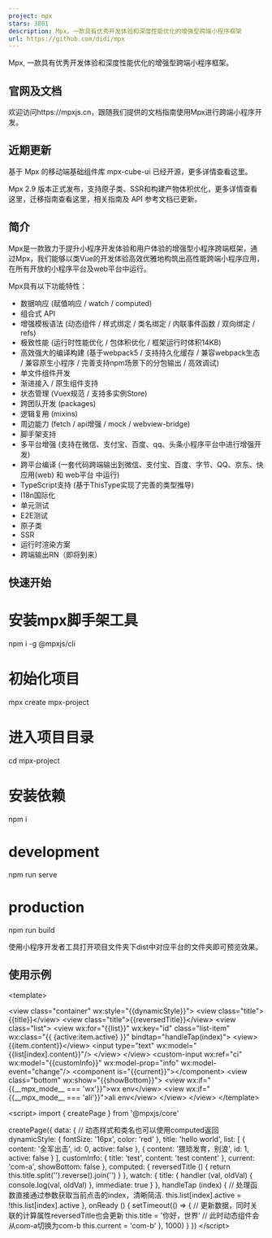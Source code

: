 ```yaml
---
project: mpx
stars: 3801
description: Mpx，一款具有优秀开发体验和深度性能优化的增强型跨端小程序框架
url: https://github.com/didi/mpx
---
```


Mpx, 一款具有优秀开发体验和深度性能优化的增强型跨端小程序框架。

官网及文档
-----

欢迎访问https://mpxjs.cn，跟随我们提供的文档指南使用Mpx进行跨端小程序开发。

近期更新
----

基于 Mpx 的移动端基础组件库 mpx-cube-ui 已经开源，更多详情查看这里。

Mpx 2.9 版本正式发布，支持原子类、SSR和构建产物体积优化，更多详情查看这里，迁移指南查看这里，相关指南及 API 参考文档已更新。

简介
--

Mpx是一款致力于提升小程序开发体验和用户体验的增强型小程序跨端框架，通过Mpx，我们能够以类Vue的开发体验高效优雅地构筑出高性能跨端小程序应用，在所有开放的小程序平台及web平台中运行。

Mpx具有以下功能特性：

-   数据响应 (赋值响应 / watch / computed)
-   组合式 API
-   增强模板语法 (动态组件 / 样式绑定 / 类名绑定 / 内联事件函数 / 双向绑定 / refs)
-   极致性能 (运行时性能优化 / 包体积优化 / 框架运行时体积14KB)
-   高效强大的编译构建 (基于webpack5 / 支持持久化缓存 / 兼容webpack生态 / 兼容原生小程序 / 完善支持npm场景下的分包输出 / 高效调试)
-   单文件组件开发
-   渐进接入 / 原生组件支持
-   状态管理 (Vuex规范 / 支持多实例Store)
-   跨团队开发 (packages)
-   逻辑复用 (mixins)
-   周边能力 (fetch / api增强 / mock / webview-bridge)
-   脚手架支持
-   多平台增强 (支持在微信、支付宝、百度、qq、头条小程序平台中进行增强开发)
-   跨平台编译 (一套代码跨端输出到微信、支付宝、百度、字节、QQ、京东、快应用(web) 和 web平台 中运行)
-   TypeScript支持 (基于ThisType实现了完善的类型推导)
-   I18n国际化
-   单元测试
-   E2E测试
-   原子类
-   SSR
-   运行时渲染方案
-   跨端输出RN（即将到来）

快速开始
----

# 安装mpx脚手架工具
npm i -g @mpxjs/cli

# 初始化项目
mpx create mpx-project

# 进入项目目录
cd mpx-project

# 安装依赖
npm i

# development
npm run serve

# production
npm run build

使用小程序开发者工具打开项目文件夹下dist中对应平台的文件夹即可预览效果。

使用示例
----

<template\>
  <!--动态样式-->
  <view class\="container" wx:style\="{{dynamicStyle}}"\>
    <!--数据绑定-->
    <view class\="title"\>{{title}}</view\>
    <!--计算属性数据绑定-->
    <view class\="title"\>{{reversedTitle}}</view\>
    <view class\="list"\>
      <!--循环渲染，动态类名，事件处理内联传参-->
      <view wx:for\="{{list}}" wx:key\="id" class\="list-item" wx:class\="{{ {active:item.active} }}"
            bindtap\="handleTap(index)"\>
        <view\>{{item.content}}</view\>
        <!--循环内部双向数据绑定-->
        <input type\="text" wx:model\="{{list\[index\].content}}"/>
      </view\>
    </view\>
    <!--自定义组件获取实例，双向绑定，自定义双向绑定属性及事件-->
    <custom-input wx:ref\="ci" wx:model\="{{customInfo}}" wx:model-prop\="info" wx:model-event\="change"/>
    <!--动态组件，is传入组件名字符串，可使用的组件需要在json中注册，全局注册也生效-->
    <component is\="{{current}}"\></component\>
    <!--显示/隐藏dom-->
    <view class\="bottom" wx:show\="{{showBottom}}"\>
      <!--模板条件编译，\_\_mpx\_mode\_\_为框架注入的环境变量，条件判断为false的模板不会生成到dist-->
      <view wx:if\="{{\_\_mpx\_mode\_\_ === 'wx'}}"\>wx env</view\>
      <view wx:if\="{{\_\_mpx\_mode\_\_ === 'ali'}}"\>ali env</view\>
    </view\>
  </view\>
</template\>

<script\>
  import { createPage } from '@mpxjs/core'

  createPage({
    data: {
      // 动态样式和类名也可以使用computed返回
      dynamicStyle: {
        fontSize: '16px',
        color: 'red'
      },
      title: 'hello world',
      list: \[
        {
          content: '全军出击',
          id: 0,
          active: false
        },
        {
          content: '猥琐发育，别浪',
          id: 1,
          active: false
        }
      \],
      customInfo: {
        title: 'test',
        content: 'test content'
      },
      current: 'com-a',
      showBottom: false
    },
    computed: {
      reversedTitle () {
        return this.title.split('').reverse().join('')
      }
    },
    watch: {
      title: {
        handler (val, oldVal) {
          console.log(val, oldVal)
        },
        immediate: true
      }
    },
    handleTap (index) {
      // 处理函数直接通过参数获取当前点击的index，清晰简洁.
      this.list\[index\].active \= !this.list\[index\].active
    },
    onReady () {
      setTimeout(() \=> {
        // 更新数据，同时关联的计算属性reversedTitle也会更新
        this.title \= '你好，世界'
        // 此时动态组件会从com-a切换为com-b
        this.current \= 'com-b'
      }, 1000)
    }
  })
</script\>

<script type\="application/json"\>
  {
    "usingComponents": {
      "custom-input": "../components/custom-input",
      "com-a": "../components/com-a",
      "com-b": "../components/com-b"
    }
  }
</script\>

<style lang\="stylus"\>
  .container
    position absolute
    width 100%
</style\>

更多示例请查看官方示例项目

设计思路
----

Mpx的核心设计思路为增强，不同于业内大部分小程序框架将web MVVM框架迁移到小程序中运行的做法，Mpx以小程序原生的语法和技术能力为基础，借鉴参考了主流的web技术设计对其进行了扩展与增强，并在此技术上实现了以微信增强语法为base的同构跨平台输出，该设计带来的好处如下：

-   良好的开发体验：在方便使用框架提供的便捷特性的同时，也能享受到媲美原生开发的确定性和稳定性，完全没有`框架太多坑，不如用原生`的顾虑；不管是增强输出还是跨平台输出，最终的dist代码可读性极强，便于调试排查；
-   极致的性能：得益于增强的设计思路，Mpx框架在运行时不需要做太多封装抹平转换的工作，框架的运行时部分极为轻量简洁，压缩+gzip后仅占用14KB；配合编译构建进行的包体积优化和基于模板渲染函数进行的数据依赖跟踪，Mpx框架在性能方面做到了业内最优(小程序框架运行时性能评测报告)；
-   完整的原生兼容：同样得益于增强的设计思路，Mpx框架能够完整地兼容小程序原生技术规范，并且做到实时跟进。在Mpx项目中开发者可以方便地使用业内已有的小程序生态，如组件库、统计工具等；原生开发者们可以方便地进行渐进迁移；甚至可以将框架的跨平台编译能力应用在微信的原生小程序组件当中进行跨平台输出。

生态周边
----

包名

版本

描述

@mpxjs/core

mpx运行时核心

@mpxjs/webpack-plugin

mpx编译核心

@mpxjs/api-proxy

将各个平台的 api 进行转换，也可以将 api 转为 promise 格式

@mpxjs/store

类vuex store

@mpxjs/pinia

mpx pinia store

@mpxjs/fetch

mpx网络请求库，处理wx并发请求限制

@mpxjs/unocss-plugin

mpx unocss插件，支持使用unocss原子类

@mpxjs/unocss-base

mpx unocss预设

@mpxjs/cli

mpx脚手架命令行工具

@mpxjs/webview-bridge

为跨小程序平台的H5项目提供通用的webview-bridge

@mpxjs/utils

mpx运行时工具库

@mpxjs/babel-plugin-inject-page-events

组合式API页面事件处理插件

@mpxjs/mpx-cube-ui

基于 Mpx 的移动端基础组件库

开发团队
----

核心团队: hiyuki, Blackgan3, anotherso1a, CommanderXL, yandadaFreedom, wangxiaokou, OnlyProbie, pagnkelly, thuman, theniceangel, dolymood

外部贡献者：sky-admin, pkingwa, httpsxiao, lsycxyj, okxiaoliang4, tangminFE, codepan, zqjimlove, xuehebinglan, zhaoyiming0803, ctxrr, JanssenZhang, heiye9, lj0812, SuperHuangXu, twtylkmrh, NineSwordsMonster

成功案例
----

微信小程序

滴滴出行

出行广场

滴滴公交

滴滴金融

滴滴外卖

司机招募

小桔加油

彗星英语

番薯借阅

疫查查应用

小桔养车

学而思直播课

小猴启蒙课

科创书店

在武院

三股绳Lite

学而思优选课

食享会

青铜安全医生

青铜安全培训

视穹云机械

店有生意通

花小猪打车

橙心优选

小二押镖

顺鑫官方微商城

嘀嗒出行

汉行通Pro

交圈

青桔单车

滴滴顺风车

滴滴代驾

新桔代驾

标贝知音

其他平台小程序：

滴滴出行(支付宝)

小桔充电(支付宝)

唯品会(QQ)

口袋证件照(百度)

唯品会(百度)

唯品会(字节)

更多案例，若你也在使用Mpx框架开发小程序，并想分享给大家，请填在此issue中。

交流
--

提供 微信群 / QQ群 两种交流方式

#### 添加MPX入群小助手等待受邀入群

#### 扫码进入QQ群

图片因github网络问题导致不可见的朋友可以点击该链接：https://s.didi.cn/rod
